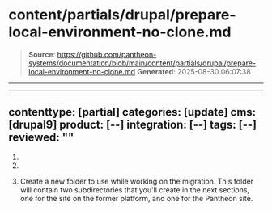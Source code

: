 # content/partials/drupal/prepare-local-environment-no-clone.md

> **Source**: https://github.com/pantheon-systems/documentation/blob/main/content/partials/drupal/prepare-local-environment-no-clone.md
> **Generated**: 2025-08-30 06:07:38

---

---
contenttype: [partial]
categories: [update]
cms: [drupal9]
product: [--]
integration: [--]
tags: [--]
reviewed: ""
---

1. <Partial file="drupal/prepare-local-environment-no-clone-no-alias.md" />

1. <Partial file="export-alias.md" />

1. Create a new folder to use while working on the migration. This folder will contain two subdirectories that you'll create in the next sections, one for the site on the former platform, and one for the Pantheon site.
